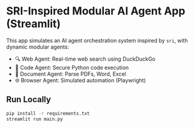 # SRI-Inspired Modular AI Agent App (Streamlit)

This app simulates an AI agent orchestration system inspired by `sri`, with dynamic modular agents:

- 🔍 Web Agent: Real-time web search using DuckDuckGo
- 🧠 Code Agent: Secure Python code execution
- 📄 Document Agent: Parse PDFs, Word, Excel
- 🌐 Browser Agent: Simulated automation (Playwright)

## Run Locally

```bash
pip install -r requirements.txt
streamlit run main.py

